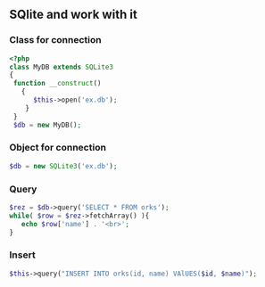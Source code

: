 ## SQlite and work with it


### Class for connection
```php
<?php
class MyDB extends SQLite3
{
 function __construct()
   {
      $this->open('ex.db');
    }
 }
 $db = new MyDB();
```

### Object for connection
```php
$db = new SQLite3('ex.db');
```

### Query
```php
$rez = $db->query('SELECT * FROM orks');
while( $row = $rez->fetchArray() ){
   echo $row['name'] . '<br>';
}
```

### Insert
```php
$this->query("INSERT INTO orks(id, name) VAlUES($id, $name)");
```
